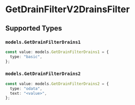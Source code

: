 # GetDrainFilterV2DrainsFilter


## Supported Types

### `models.GetDrainFilterDrains1`

```typescript
const value: models.GetDrainFilterDrains1 = {
  type: "basic",
};
```

### `models.GetDrainFilterDrains2`

```typescript
const value: models.GetDrainFilterDrains2 = {
  type: "odata",
  text: "<value>",
};
```

